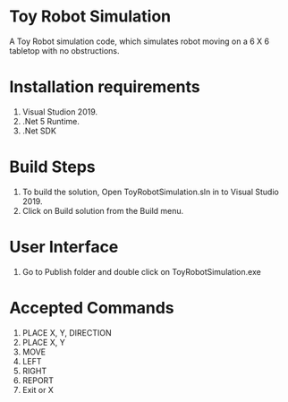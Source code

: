 # Toy Robot Simulation

A Toy Robot simulation code, which simulates robot moving on a 6 X 6 tabletop with no obstructions. 

# Installation requirements
1. Visual Studion 2019.
2. .Net 5 Runtime. 
3. .Net SDK


# Build Steps
1. To build the solution, Open ToyRobotSimulation.sln in to Visual Studio 2019.
2. Click on Build solution from the Build menu.

# User Interface
1. Go to Publish folder and double click on ToyRobotSimulation.exe

# Accepted Commands
1. PLACE X, Y, DIRECTION
2. PLACE X, Y
3. MOVE
4. LEFT
5. RIGHT
6. REPORT
7. Exit or X
